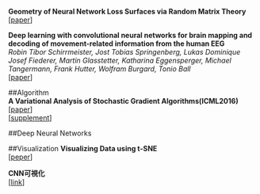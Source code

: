 **Geometry of Neural Network Loss Surfaces via Random Matrix Theory**  
[[paper](http://proceedings.mlr.press/v70/pennington17a.html)]  

**Deep learning with convolutional neural networks for brain mapping and decoding of movement-related information from the human EEG**  
*Robin Tibor Schirrmeister, Jost Tobias Springenberg, Lukas Dominique Josef Fiederer, Martin Glasstetter, Katharina Eggensperger, Michael Tangermann, Frank Hutter, Wolfram Burgard, Tonio Ball*  
[[paper](https://arxiv.org/abs/1703.05051)]  

##Algorithm  
**A Variational Analysis of Stochastic Gradient Algorithms(ICML2016)**  
[[paper](http://jmlr.org/proceedings/papers/v48/mandt16.pdf)]  
[[supplement](http://jmlr.org/proceedings/papers/v48/mandt16-supp.pdf)]  

##Deep Neural Networks

##Visualization
**Visualizing Data using t-SNE**  
[[peper](http://jmlr.org/papers/volume9/vandermaaten08a/vandermaaten08a.pdf)]  

**CNN可視化**  
[[link](https://github.com/jacobgil/pytorch-explain-black-box)]  
